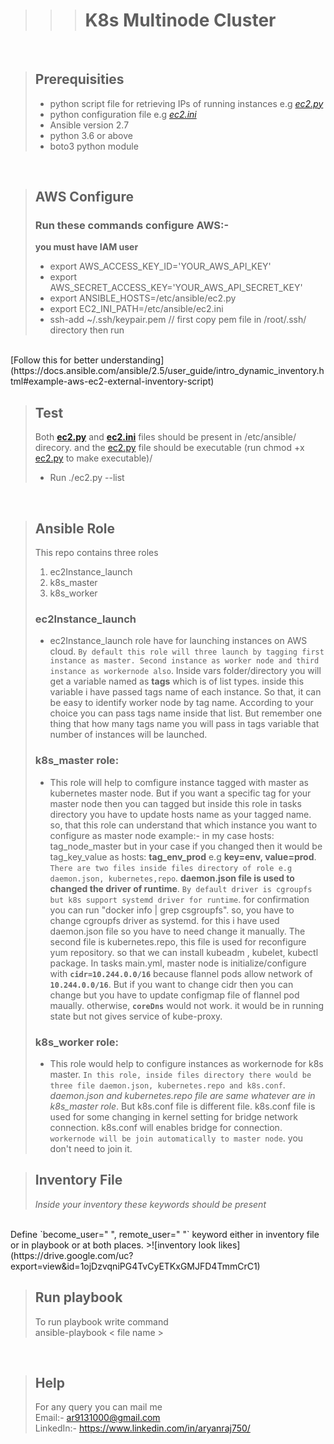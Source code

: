 <!--- Headings --->
>>># **K8s Multinode Cluster**

<br>

>## **Prerequisities** 
>- python script file for retrieving IPs of running instances e.g *[ec2.py](https://raw.githubusercontent.com/ansible/ansible/stable-1.9/plugins/inventory/ec2.py)*
>- python configuration file e.g *[ec2.ini](https://raw.githubusercontent.com/ansible/ansible/stable-1.9/plugins/inventory/ec2.ini)*
>- Ansible version 2.7
>- python 3.6 or above 
>- boto3 python module

<br>

> ## **AWS Configure** 
>### Run these commands configure AWS:-
>**you must have IAM user**
>- export AWS_ACCESS_KEY_ID='YOUR_AWS_API_KEY'
>- export AWS_SECRET_ACCESS_KEY='YOUR_AWS_API_SECRET_KEY'
>- export ANSIBLE_HOSTS=/etc/ansible/ec2.py
>- export EC2_INI_PATH=/etc/ansible/ec2.ini
>- ssh-add ~/.ssh/keypair.pem // first copy pem file in /root/.ssh/ directory then run
 <br>
 [Follow this for better understanding](https://docs.ansible.com/ansible/2.5/user_guide/intro_dynamic_inventory.html#example-aws-ec2-external-inventory-script)

<br>

> ## **Test** 
>Both **[ec2.py](https://raw.githubusercontent.com/ansible/ansible/stable-1.9/plugins/inventory/ec2.py)** and **[ec2.ini](https://raw.githubusercontent.com/ansible/ansible/stable-1.9/plugins/inventory/ec2.ini)** files should be present in /etc/ansible/ direcory. and the [ec2.py](https://raw.githubusercontent.com/ansible/ansible/stable-1.9/plugins/inventory/ec2.py) file should be executable (run chmod +x [ec2.py](https://raw.githubusercontent.com/ansible/ansible/stable-1.9/plugins/inventory/ec2.py) to make executable)/
>* Run ./ec2.py --list

<br>

>## **Ansible Role**
>This repo contains three roles
>1. ec2Instance_launch 
>2. k8s_master
>3. k8s_worker
>### **ec2Instance_launch**
>- ec2Instance_launch role have for launching instances on AWS cloud. ```By default this role will three launch by tagging first instance as master. Second instance as worker node and third instance as workernode also```.  Inside vars folder/directory you will get a variable named as **tags** which is of list types. inside this variable i have passed tags name of 
each instance. So that, it can be easy to identify worker node by tag name. According to your choice you can pass tags name inside that list. But remember one thing that how many 
tags name you will pass in tags variable that number of instances will be launched.
>### **k8s_master role**:
>- This role will help to comfigure instance tagged with master as kubernetes master node. But if you want a specific tag for your master node then you can tagged but inside this
role in tasks directory you have to update hosts name as your tagged name. so, that this role can understand that which instance you want to configure as master node
example:- in my case hosts: tag_node_master but in your case if you changed then it would be tag_key_value as hosts: **tag_env_prod** e.g **key=env, value=prod**.
`There are two files inside files directory of role e.g daemon.json, kubernetes,repo`.  **daemon.json file is used to changed the driver of runtime**. ```By default driver is
cgroupfs but k8s support systemd driver for runtime```. for confirmation you can run "docker info | grep csgroupfs". so, you have to change cgroupfs driver as systemd. for this 
i have used daemon.json file so you have to need change it manually. The second file is kubernetes.repo, this file is used for reconfigure yum repository. so that we can install 
kubeadm , kubelet, kubectl package. 
In tasks main.yml, master node is initialize/configure with **```cidr=10.244.0.0/16```** because flannel pods allow network of **```10.244.0.0/16```**. But if you want to change cidr then you can
change but you have to update configmap file of flannel pod maually. otherwise, **```coreDns```** would not work. it would be in running state but not gives service of kube-proxy.
>### **k8s_worker role**:
>- This role would help to configure instances as workernode for k8s master. ```In this role, inside files directory there would be three file daemon.json, kubernetes.repo and k8s.conf```.
*daemon.json and kubernetes.repo file are same whatever are in k8s_master role*. But k8s.conf file is different file. k8s.conf file is used for some changing in kernel setting for 
bridge network connection. k8s.conf will enables bridge for connection. ```workernode will be join automatically to master node```. you don't need to join it.

>## Inventory File
> *Inside your inventory these keywords should be present* 
<br>
Define `become_user=" ", remote_user=" "` keyword either in inventory file or in playbook or at both places.
>![inventory look likes](https://drive.google.com/uc?export=view&id=1ojDzvqniPG4TvCyETKxGMJFD4TmmCrC1)

<br>

>## Run playbook
> To run playbook write command
><br> ansible-playbook < file name >

<br>

>## Help
>For any query you can mail me <br>
Email:- ar9131000@gmail.com <br>
LinkedIn:- https://www.linkedin.com/in/aryanraj750/
